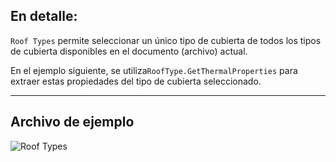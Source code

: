 ## En detalle:
`Roof Types` permite seleccionar un único tipo de cubierta de todos los tipos de cubierta disponibles en el documento (archivo) actual.

En el ejemplo siguiente, se utiliza`RoofType.GetThermalProperties` para extraer estas propiedades del tipo de cubierta seleccionado.
___
## Archivo de ejemplo

![Roof Types](./DSRevitNodesUI.RoofTypes_img.jpg)
